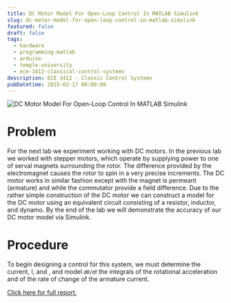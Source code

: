 ```yaml
---
title: DC Motor Model For Open-Loop Control In MATLAB Simulink
slug: dc-motor-model-for-open-loop-control-in-matlab-simulink
featured: false
draft: false
tags:
  - hardware
  - programming-matlab
  - arduino
  - temple-university
  - ece-3412-classical-control-systems
description: ECE 3412 - Classic Control Systems
pubDatetime: 2015-02-17 00:00:00
---
```


![DC Motor Model For Open-Loop Control In MATLAB Simulink](@assets/images/3412_controls/dc_motor_model_openloop_in_simulink.png)

# Problem

For the next lab we experiment working with DC motors. In the previous lab we
worked with stepper motors, which operate by supplying power to one of serval
magnets surrounding the rotor. The difference provided by the electromagnet
causes the rotor to spin in a very precise increments. The DC motor works in
similar fashion except with the magnet is permeant (armature) and while the
commutator provide a field difference. Due to the rather simple construction of
the DC motor we can construct a model for the DC motor using an equivalent
circuit consisting of a resistor, inductor, and dynamo. By the end of the lab
we will demonstrate the accuracy of our DC motor model via Simulink.

# Procedure

To begin designing a control for this system, we must determine the current, I,
and , and model `𝑑𝜃/𝑑𝑡` the integrals of the rotational acceleration and of the
rate of change of the armature current.

[Click here for full report.](/assets/files/20150217_trejo_devin_lab03.pdf)
